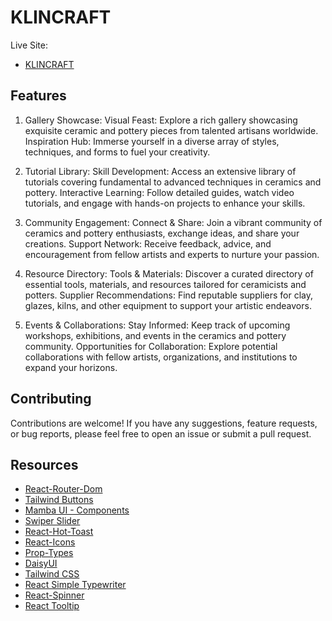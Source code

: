 # KLINCRAFT

Live Site:
- <a href="https://klin-craft.web.app/" rel="nofollow">KLINCRAFT</a>

## Features

1. Gallery Showcase:
Visual Feast: Explore a rich gallery showcasing exquisite ceramic and pottery pieces from talented artisans worldwide.
Inspiration Hub: Immerse yourself in a diverse array of styles, techniques, and forms to fuel your creativity.

2. Tutorial Library:
Skill Development: Access an extensive library of tutorials covering fundamental to advanced techniques in ceramics and pottery.
Interactive Learning: Follow detailed guides, watch video tutorials, and engage with hands-on projects to enhance your skills.

3. Community Engagement:
Connect & Share: Join a vibrant community of ceramics and pottery enthusiasts, exchange ideas, and share your creations.
Support Network: Receive feedback, advice, and encouragement from fellow artists and experts to nurture your passion.

4. Resource Directory:
Tools & Materials: Discover a curated directory of essential tools, materials, and resources tailored for ceramicists and potters.
Supplier Recommendations: Find reputable suppliers for clay, glazes, kilns, and other equipment to support your artistic endeavors.

5. Events & Collaborations:
Stay Informed: Keep track of upcoming workshops, exhibitions, and events in the ceramics and pottery community.
Opportunities for Collaboration: Explore potential collaborations with fellow artists, organizations, and institutions to expand your horizons.

## Contributing

Contributions are welcome! If you have any suggestions, feature requests, or bug reports, please feel free to open an issue or submit a pull request.

## Resources 
- <a href="https://reactrouter.com/en/main" rel="nofollow">React-Router-Dom</a>
- <a href="https://devdojo.com/tailwindcss/buttons" rel="nofollow">Tailwind Buttons</a>
- <a href="https://mambaui.com/components" rel="nofollow">Mamba UI - Components</a>
- <a href="https://swiperjs.com/get-started" rel="nofollow">Swiper Slider</a>
- <a href="https://react-hot-toast.com/" rel="nofollow">React-Hot-Toast</a>
- <a href="https://react-icons.github.io/react-icons/" rel="nofollow">React-Icons</a>
- <a href="https://www.npmjs.com/package/prop-types" rel="nofollow">Prop-Types</a>
- <a href="https://daisyui.com/" rel="nofollow">DaisyUI</a>
- <a href="https://tailwindcss.com/docs/installation" rel="nofollow">Tailwind CSS</a>
- <a href="https://www.npmjs.com/package/react-simple-typewriter" rel="nofollow">React Simple Typewriter</a>
- <a href="https://www.npmjs.com/package/react-spinners" rel="nofollow">React-Spinner</a>
- <a href="https://react-tooltip.com/docs/getting-started" rel="nofollow">React Tooltip</a>